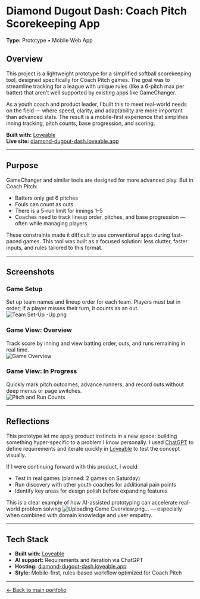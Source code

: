 # Diamond Dugout Dash: Coach Pitch Scorekeeping App  
**Type:** Prototype • Mobile Web App  

## Overview  
This project is a lightweight prototype for a simplified softball scorekeeping tool, designed specifically for Coach Pitch games. The goal was to streamline tracking for a league with unique rules (like a 6-pitch max per batter) that aren’t well supported by existing apps like GameChanger.

As a youth coach and product leader, I built this to meet real-world needs on the field — where speed, clarity, and adaptability are more important than advanced stats. The result is a mobile-first experience that simplifies inning tracking, pitch counts, base progression, and scoring.

**Built with:** [Loveable](https://www.loveable.so)  
**Live site:** [diamond-dugout-dash.loveable.app](https://diamond-dugout-dash.loveable.app)

---

## Purpose  
GameChanger and similar tools are designed for more advanced play. But in Coach Pitch:
- Batters only get 6 pitches  
- Fouls can count as outs  
- There is a 5-run limit for innings 1–5  
- Coaches need to track lineup order, pitches, and base progression — often while managing players

These constraints made it difficult to use conventional apps during fast-paced games. This tool was built as a focused solution: less clutter, faster inputs, and rules tailored to this format.

---

## Screenshots  

### Game Setup  
Set up team names and lineup order for each team. Players must bat in order; if a player misses their turn, it counts as an out.  
![Team Set-Up](https://github.com/user-attachments/assets/0cee0e23-3a91-4d53-9448-cb8f47e6f77a)
-Up.png

### Game View: Overview  
Track score by inning and view batting order, outs, and runs remaining in real time.  
![Game Overview](./Game%20Overview.png)

### Game View: In Progress  
Quickly mark pitch outcomes, advance runners, and record outs without deep menus or page switches.  
![Pitch and Run Counts](./Pitch%20and%20Run%20Counts.png)

---

## Reflections  
This prototype let me apply product instincts in a new space: building something hyper-specific to a problem I know personally. I used [ChatGPT](https://chat.openai.com) to define requirements and iterate quickly in [Loveable](https://www.loveable.so) to test the concept visually.

If I were continuing forward with this product, I would:
- Test in real games (planned: 2 games on Saturday)
- Run discovery with other youth coaches for additional pain points
- Identify key areas for design polish before expanding features  

This is a clear example of how AI-assisted prototyping can accelerate real-world problem solving ![Uploading Game Overview.png…]()
— especially when combined with domain knowledge and user empathy.

---

## Tech Stack  
- **Built with:** [Loveable](https://www.loveable.so)  
- **AI support:** Requirements and iteration via ChatGPT  
- **Hosting:** [diamond-dugout-dash.loveable.app](https://diamond-dugout-dash.loveable.app)  
- **Style:** Mobile-first, rules-based workflow optimized for Coach Pitch  

---

[← Back to main portfolio](../README.md)
